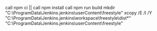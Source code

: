call npm ci || call npm install
call npm run build
mkdir "C:\ProgramData\Jenkins\.jenkins\userContent\freestyle\"
xcopy /E /I /Y "C:\ProgramData\Jenkins\.jenkins\workspace\freestyle\dist\*" "C:\ProgramData\Jenkins\.jenkins\userContent\freestyle\"


